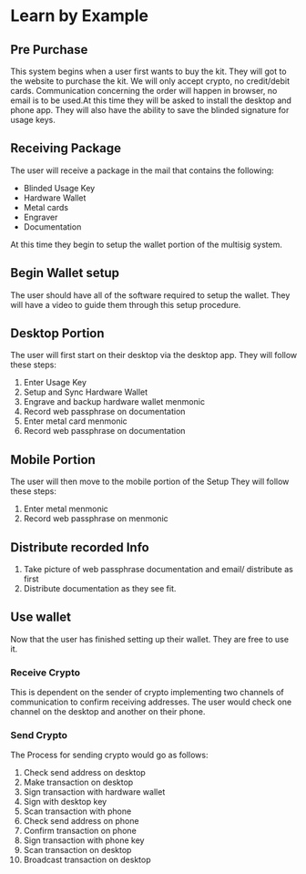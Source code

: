 # Learn by Example

## Pre Purchase
This system begins when a user first wants to buy the kit. They will got to the website to purchase the kit. We will only accept crypto, no credit/debit cards. Communication concerning the order will happen in browser, no email is to be used.At this time they will be asked to install the desktop and phone app.  They will also have the ability to save the blinded signature for usage keys.

## Receiving Package
The user will receive a package in the mail that contains the following:
* Blinded Usage Key
* Hardware Wallet
* Metal cards
* Engraver
* Documentation

At this time they begin to setup the wallet portion of the multisig system.

## Begin Wallet setup
The user should have all of the software required to setup the wallet. They will have a video to guide them through this setup procedure.

## Desktop Portion
The user will first start on their desktop via the desktop app.
They will follow these steps:
1. Enter Usage Key
2. Setup and Sync Hardware Wallet
3. Engrave and backup hardware wallet menmonic
4. Record web passphrase on documentation
5. Enter metal card menmonic
6. Record web passphrase on documentation

## Mobile Portion
The user will then move to the mobile portion of the Setup
They will follow these steps:
1. Enter metal menmonic
2. Record web passphrase on menmonic

## Distribute recorded Info
1. Take picture of web passphrase documentation and email/ distribute as first
2. Distribute documentation as they see fit.

## Use wallet
Now that the user has finished setting up their wallet. They are free to use it.

### Receive Crypto
This is  dependent on the sender of crypto implementing two channels of communication to confirm receiving addresses. The user would check one channel on the desktop and another on their phone.

### Send Crypto
The Process for sending crypto would go as follows:
1. Check send address on desktop
2. Make transaction on desktop
3. Sign transaction with hardware wallet
4. Sign with desktop key
5. Scan transaction with phone
6. Check send address on phone
7. Confirm transaction on phone
8. Sign transaction with phone key
9. Scan transaction on desktop
10. Broadcast transaction on desktop
